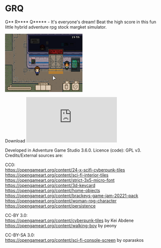 # GRQ
G** R**** Q***** - It's everyone's dream! Beat the high score in this fun little hybrid adventure rpg stock margket simulator.

![Screenshot](https://github.com/coscholz1984/GRQ/blob/main/Screenshot1.png?raw=true)

Download ![Windows Binaries](https://github.com/coscholz1984/GRQ/blob/main/Release/GRQ.7z?raw=true)

Developed in Adventure Game Studio  3.6.0. Licence (code): GPL v3. Credits/External sources are: 

CC0:\
https://opengameart.org/content/24-x-scifi-cyberpunk-tiles \
https://opengameart.org/content/sci-fi-interior-tiles \
https://opengameart.org/content/strict-3x5-micro-font \
https://opengameart.org/content/3d-keycard \
https://opengameart.org/content/home-objects \
https://opengameart.org/content/brackeys-game-jam-20221-pack \
https://opengameart.org/content/woman-rpg-character \
https://opengameart.org/content/persistence

CC-BY 3.0:\
https://opengameart.org/content/cyberpunk-tiles by Kei Abdene \
https://opengameart.org/content/walking-boy by peony

CC-BY-SA 3.0:\
https://opengameart.org/content/sci-fi-console-screen by oparaskos
